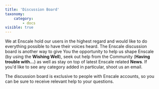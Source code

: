 ```yaml
---
title: 'Discussion Board'
taxonomy:
    category:
        - docs
visible: true
---
```


We at Enscale hold our users in the highest regard and would like to do everything possible to have their voices heard. The Enscale discussion board is another way to give You the opportunity to help us shape Enscale (by using the **Wishing Well**), seek out help from the Community (**Having trouble with...**) as well as stay on top of latest Enscale related **News**. If you'd like to see any category added in particular, shoot us an email.

The discussion board is exclusive to people with Enscale accounts, so you can be sure to receive relevant help to your questions.